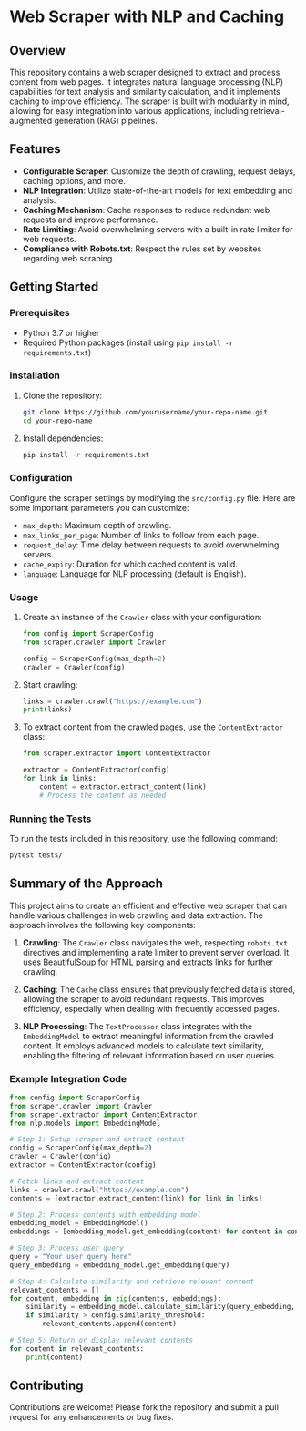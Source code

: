 # Web Scraper with NLP and Caching

## Overview

This repository contains a web scraper designed to extract and process content from web pages. It integrates natural language processing (NLP) capabilities for text analysis and similarity calculation, and it implements caching to improve efficiency. The scraper is built with modularity in mind, allowing for easy integration into various applications, including retrieval-augmented generation (RAG) pipelines.

## Features

- **Configurable Scraper**: Customize the depth of crawling, request delays, caching options, and more.
- **NLP Integration**: Utilize state-of-the-art models for text embedding and analysis.
- **Caching Mechanism**: Cache responses to reduce redundant web requests and improve performance.
- **Rate Limiting**: Avoid overwhelming servers with a built-in rate limiter for web requests.
- **Compliance with Robots.txt**: Respect the rules set by websites regarding web scraping.

## Getting Started

### Prerequisites

- Python 3.7 or higher
- Required Python packages (install using `pip install -r requirements.txt`)

### Installation

1. Clone the repository:
   ```bash
   git clone https://github.com/yourusername/your-repo-name.git
   cd your-repo-name
   ```

2. Install dependencies:
   ```bash
   pip install -r requirements.txt
   ```

### Configuration

Configure the scraper settings by modifying the `src/config.py` file. Here are some important parameters you can customize:

- `max_depth`: Maximum depth of crawling.
- `max_links_per_page`: Number of links to follow from each page.
- `request_delay`: Time delay between requests to avoid overwhelming servers.
- `cache_expiry`: Duration for which cached content is valid.
- `language`: Language for NLP processing (default is English).

### Usage

1. Create an instance of the `Crawler` class with your configuration:
   ```python
   from config import ScraperConfig
   from scraper.crawler import Crawler

   config = ScraperConfig(max_depth=2)
   crawler = Crawler(config)
   ```

2. Start crawling:
   ```python
   links = crawler.crawl("https://example.com")
   print(links)
   ```

3. To extract content from the crawled pages, use the `ContentExtractor` class:
   ```python
   from scraper.extractor import ContentExtractor

   extractor = ContentExtractor(config)
   for link in links:
       content = extractor.extract_content(link)
       # Process the content as needed
   ```

### Running the Tests

To run the tests included in this repository, use the following command:
```bash
pytest tests/
```

## Summary of the Approach

This project aims to create an efficient and effective web scraper that can handle various challenges in web crawling and data extraction. The approach involves the following key components:

1. **Crawling**: The `Crawler` class navigates the web, respecting `robots.txt` directives and implementing a rate limiter to prevent server overload. It uses BeautifulSoup for HTML parsing and extracts links for further crawling.

2. **Caching**: The `Cache` class ensures that previously fetched data is stored, allowing the scraper to avoid redundant requests. This improves efficiency, especially when dealing with frequently accessed pages.

3. **NLP Processing**: The `TextProcessor` class integrates with the `EmbeddingModel` to extract meaningful information from the crawled content. It employs advanced models to calculate text similarity, enabling the filtering of relevant information based on user queries.


### Example Integration Code

```python
from config import ScraperConfig
from scraper.crawler import Crawler
from scraper.extractor import ContentExtractor
from nlp.models import EmbeddingModel

# Step 1: Setup scraper and extract content
config = ScraperConfig(max_depth=2)
crawler = Crawler(config)
extractor = ContentExtractor(config)

# Fetch links and extract content
links = crawler.crawl("https://example.com")
contents = [extractor.extract_content(link) for link in links]

# Step 2: Process contents with embedding model
embedding_model = EmbeddingModel()
embeddings = [embedding_model.get_embedding(content) for content in contents]

# Step 3: Process user query
query = "Your user query here"
query_embedding = embedding_model.get_embedding(query)

# Step 4: Calculate similarity and retrieve relevant content
relevant_contents = []
for content, embedding in zip(contents, embeddings):
    similarity = embedding_model.calculate_similarity(query_embedding, embedding)
    if similarity > config.similarity_threshold:
        relevant_contents.append(content)

# Step 5: Return or display relevant contents
for content in relevant_contents:
    print(content)
```

## Contributing

Contributions are welcome! Please fork the repository and submit a pull request for any enhancements or bug fixes.




